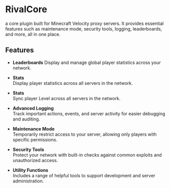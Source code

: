 # RivalCore

a core plugin built for Minecraft Velocity proxy servers. It provides essential features such as maintenance mode, security tools, logging, leaderboards, and more, all in one place.

## Features

- **Leaderboards**
  Display and manage global player statistics across your network.
  
- **Stats**  
  Display player statistics across all servers in the network.
  
- **Stats**  
  Sync player Level across all servers in the network.

- **Advanced Logging**  
  Track important actions, events, and server activity for easier debugging and auditing.

- **Maintenance Mode**  
  Temporarily restrict access to your server, allowing only players with specific permissions.

- **Security Tools**  
  Protect your network with built-in checks against common exploits and unauthorized access.

- **Utility Functions**  
  Includes a range of helpful tools to support development and server administration.
